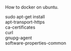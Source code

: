 
How to docker on ubuntu.

sudo apt-get install \
    apt-transport-https \
    ca-certificates \
    curl \
    gnupg-agent \
    software-properties-common

